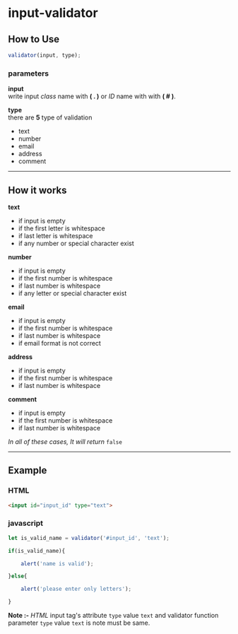 # input-validator


## How to Use

```javascript 
validator(input, type);
```

### parameters

**input** \
write input *class* name with **( . )** or *ID* name with with **( # )**.

**type** \
there are **5** type of validation

- text
- number
- email
- address
- comment

---

## How it works

**text**

- if input is empty
- if the first letter is whitespace
- if last letter is whitespace
- if any number or special character exist

**number**

- if input is empty
- if the first number is whitespace
- if last number is whitespace
- if any letter or special character exist

**email**

- if input is empty
- if the first number is whitespace
- if last number is whitespace
- if email format is not correct

**address**

- if input is empty
- if the first number is whitespace
- if last number is whitespace

**comment**

- if input is empty
- if the first number is whitespace
- if last number is whitespace

*In all of these cases, It will return* `false`

---

## Example

### HTML

```html
<input id="input_id" type="text">
```
### javascript
```javascript 
let is_valid_name = validator('#input_id', 'text');

if(is_valid_name){

    alert('name is valid');

}else{

    alert('please enter only letters');

}
```
**Note :-** *HTML* input tag's attribute `type` value `text` and validator function parameter `type` value `text` is note must be same.